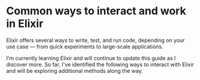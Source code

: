# Common ways to interact and work in Elixir

Elixir offers several ways to write, test, and run code, depending on your use case — from quick experiments to large-scale applications.

I'm currently learning Elixir and will continue to update this guide as I discover more. So far, I've identified the following ways to interact with Elixir and will be exploring additional methods along the way.

